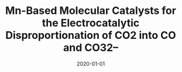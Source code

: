 ---
title: "Mn-Based Molecular Catalysts for the Electrocatalytic Disproportionation of CO2 into CO and CO32–"
collection: publications
category: manuscripts
permalink: /publication/2020-01-01-mn-based-molecular-catalysts
excerpt: 'This paper reports on manganese-based molecular catalysts that facilitate the electrocatalytic disproportionation of CO2 into carbon monoxide (CO) and carbonate (CO32–).'
date: 2020-01-01
venue: 'ACS Catalysis'
paperurl: 'https://pubs.acs.org/doi/10.1021/acscatal.9b04773'
citation: 'Myren, T. H. T., Alherz, A., Thurston, J. R., Stinson, T. A., Huntzinger, C. G., et al. (2020). &quot;Mn-Based Molecular Catalysts for the Electrocatalytic Disproportionation of CO2 into CO and CO32–.&quot; <i>ACS Catalysis</i>.'
---
